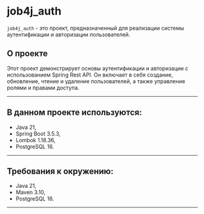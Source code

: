 # job4j_auth

`job4j_auth` - это проект, предназначенный для реализации системы аутентификации и авторизации пользователей.

## О проекте

Этот проект демонстрирует основы аутентификации и авторизации с использованием Spring Rest API. Он включает в себя создание, обновление, чтение и удаление пользователей, а также управление ролями и правами доступа.
***
## В данном проекте используются:
* Java 21,
* Spring Boot 3.5.3,
* Lombok 1.18.36,
* PostgreSQL 16.
***
## Требования к окружению:
* Java 21,
* Maven 3.10,
* PostgreSQL 16.
***